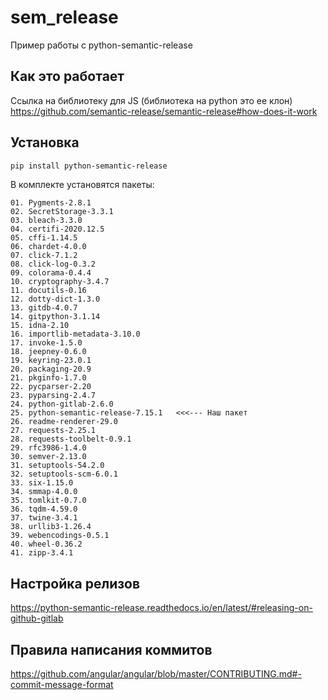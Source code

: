 # sem_release

Пример работы с python-semantic-release

## Как это работает

Ссылка на библиотеку для JS (библиотека на python это ее клон)
<https://github.com/semantic-release/semantic-release#how-does-it-work>

## Установка

```bash
pip install python-semantic-release
```

В комплекте установятся пакеты:

```code
01. Pygments-2.8.1 
02. SecretStorage-3.3.1 
03. bleach-3.3.0 
04. certifi-2020.12.5 
05. cffi-1.14.5 
06. chardet-4.0.0 
07. click-7.1.2 
08. click-log-0.3.2 
09. colorama-0.4.4 
10. cryptography-3.4.7 
11. docutils-0.16 
12. dotty-dict-1.3.0 
13. gitdb-4.0.7 
14. gitpython-3.1.14 
15. idna-2.10 
16. importlib-metadata-3.10.0 
17. invoke-1.5.0 
18. jeepney-0.6.0 
19. keyring-23.0.1 
20. packaging-20.9 
21. pkginfo-1.7.0 
22. pycparser-2.20 
23. pyparsing-2.4.7 
24. python-gitlab-2.6.0 
25. python-semantic-release-7.15.1   <<<--- Наш пакет
26. readme-renderer-29.0 
27. requests-2.25.1 
28. requests-toolbelt-0.9.1 
29. rfc3986-1.4.0 
30. semver-2.13.0 
31. setuptools-54.2.0 
32. setuptools-scm-6.0.1 
33. six-1.15.0 
34. smmap-4.0.0 
35. tomlkit-0.7.0 
36. tqdm-4.59.0 
37. twine-3.4.1 
38. urllib3-1.26.4 
39. webencodings-0.5.1 
40. wheel-0.36.2 
41. zipp-3.4.1
```

## Настройка релизов

<https://python-semantic-release.readthedocs.io/en/latest/#releasing-on-github-gitlab>

## Правила написания коммитов


<https://github.com/angular/angular/blob/master/CONTRIBUTING.md#-commit-message-format>
